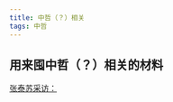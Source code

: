 ```yaml
---
title: 中哲（？）相关 
tags: 中哲
---
```


## 用来囤中哲（？）相关的材料

[张泰苏采访：](https://www.chineseinla.com/f/page_viewtopic/t_1746402.html)


